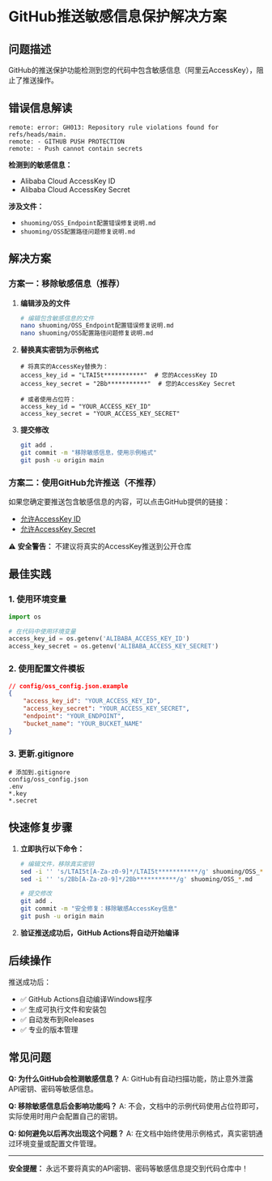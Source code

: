 # GitHub推送敏感信息保护解决方案

## 问题描述

GitHub的推送保护功能检测到您的代码中包含敏感信息（阿里云AccessKey），阻止了推送操作。

## 错误信息解读

```
remote: error: GH013: Repository rule violations found for refs/heads/main.
remote: - GITHUB PUSH PROTECTION
remote: - Push cannot contain secrets
```

**检测到的敏感信息：**
- Alibaba Cloud AccessKey ID
- Alibaba Cloud AccessKey Secret

**涉及文件：**
- `shuoming/OSS_Endpoint配置错误修复说明.md`
- `shuoming/OSS配置路径问题修复说明.md`

## 解决方案

### 方案一：移除敏感信息（推荐）

1. **编辑涉及的文件**
   ```bash
   # 编辑包含敏感信息的文件
   nano shuoming/OSS_Endpoint配置错误修复说明.md
   nano shuoming/OSS配置路径问题修复说明.md
   ```

2. **替换真实密钥为示例格式**
   ```
   # 将真实的AccessKey替换为：
   access_key_id = "LTAI5t***********"  # 您的AccessKey ID
   access_key_secret = "2Bb***********"  # 您的AccessKey Secret
   
   # 或者使用占位符：
   access_key_id = "YOUR_ACCESS_KEY_ID"
   access_key_secret = "YOUR_ACCESS_KEY_SECRET"
   ```

3. **提交修改**
   ```bash
   git add .
   git commit -m "移除敏感信息，使用示例格式"
   git push -u origin main
   ```

### 方案二：使用GitHub允许推送（不推荐）

如果您确定要推送包含敏感信息的内容，可以点击GitHub提供的链接：
- [允许AccessKey ID](https://github.com/2668685889/video-analyzer/security/secret-scanning/unblock-secret/31uZ8rInBDHrDYhtkOAjmnj5xYl)
- [允许AccessKey Secret](https://github.com/2668685889/video-analyzer/security/secret-scanning/unblock-secret/31uZ8wOXzbRI1qfFWgYfPj5QPX3)

⚠️ **安全警告：** 不建议将真实的AccessKey推送到公开仓库

## 最佳实践

### 1. 使用环境变量
```python
import os

# 在代码中使用环境变量
access_key_id = os.getenv('ALIBABA_ACCESS_KEY_ID')
access_key_secret = os.getenv('ALIBABA_ACCESS_KEY_SECRET')
```

### 2. 使用配置文件模板
```json
// config/oss_config.json.example
{
    "access_key_id": "YOUR_ACCESS_KEY_ID",
    "access_key_secret": "YOUR_ACCESS_KEY_SECRET",
    "endpoint": "YOUR_ENDPOINT",
    "bucket_name": "YOUR_BUCKET_NAME"
}
```

### 3. 更新.gitignore
```
# 添加到.gitignore
config/oss_config.json
.env
*.key
*.secret
```

## 快速修复步骤

1. **立即执行以下命令：**
   ```bash
   # 编辑文件，移除真实密钥
   sed -i '' 's/LTAI5t[A-Za-z0-9]*/LTAI5t***********/g' shuoming/OSS_*.md
   sed -i '' 's/2Bb[A-Za-z0-9]*/2Bb***********/g' shuoming/OSS_*.md
   
   # 提交修改
   git add .
   git commit -m "安全修复：移除敏感AccessKey信息"
   git push -u origin main
   ```

2. **验证推送成功后，GitHub Actions将自动开始编译**

## 后续操作

推送成功后：
- ✅ GitHub Actions自动编译Windows程序
- ✅ 生成可执行文件和安装包
- ✅ 自动发布到Releases
- ✅ 专业的版本管理

## 常见问题

**Q: 为什么GitHub会检测敏感信息？**
A: GitHub有自动扫描功能，防止意外泄露API密钥、密码等敏感信息。

**Q: 移除敏感信息后会影响功能吗？**
A: 不会，文档中的示例代码使用占位符即可，实际使用时用户会配置自己的密钥。

**Q: 如何避免以后再次出现这个问题？**
A: 在文档中始终使用示例格式，真实密钥通过环境变量或配置文件管理。

---

**安全提醒：** 永远不要将真实的API密钥、密码等敏感信息提交到代码仓库中！